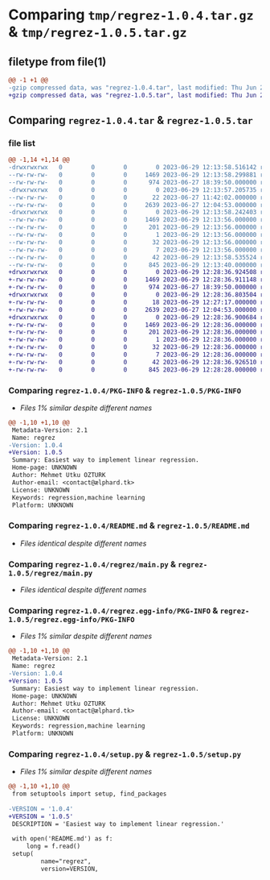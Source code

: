 # Comparing `tmp/regrez-1.0.4.tar.gz` & `tmp/regrez-1.0.5.tar.gz`

## filetype from file(1)

```diff
@@ -1 +1 @@
-gzip compressed data, was "regrez-1.0.4.tar", last modified: Thu Jun 29 12:13:58 2023, max compression
+gzip compressed data, was "regrez-1.0.5.tar", last modified: Thu Jun 29 12:28:36 2023, max compression
```

## Comparing `regrez-1.0.4.tar` & `regrez-1.0.5.tar`

### file list

```diff
@@ -1,14 +1,14 @@
-drwxrwxrwx   0        0        0        0 2023-06-29 12:13:58.516142 regrez-1.0.4/
--rw-rw-rw-   0        0        0     1469 2023-06-29 12:13:58.299881 regrez-1.0.4/PKG-INFO
--rw-rw-rw-   0        0        0      974 2023-06-27 18:39:50.000000 regrez-1.0.4/README.md
-drwxrwxrwx   0        0        0        0 2023-06-29 12:13:57.205735 regrez-1.0.4/regrez/
--rw-rw-rw-   0        0        0       22 2023-06-27 11:42:02.000000 regrez-1.0.4/regrez/__init__.py
--rw-rw-rw-   0        0        0     2639 2023-06-27 12:04:53.000000 regrez-1.0.4/regrez/main.py
-drwxrwxrwx   0        0        0        0 2023-06-29 12:13:58.242403 regrez-1.0.4/regrez.egg-info/
--rw-rw-rw-   0        0        0     1469 2023-06-29 12:13:56.000000 regrez-1.0.4/regrez.egg-info/PKG-INFO
--rw-rw-rw-   0        0        0      201 2023-06-29 12:13:56.000000 regrez-1.0.4/regrez.egg-info/SOURCES.txt
--rw-rw-rw-   0        0        0        1 2023-06-29 12:13:56.000000 regrez-1.0.4/regrez.egg-info/dependency_links.txt
--rw-rw-rw-   0        0        0       32 2023-06-29 12:13:56.000000 regrez-1.0.4/regrez.egg-info/requires.txt
--rw-rw-rw-   0        0        0        7 2023-06-29 12:13:56.000000 regrez-1.0.4/regrez.egg-info/top_level.txt
--rw-rw-rw-   0        0        0       42 2023-06-29 12:13:58.535524 regrez-1.0.4/setup.cfg
--rw-rw-rw-   0        0        0      845 2023-06-29 12:13:40.000000 regrez-1.0.4/setup.py
+drwxrwxrwx   0        0        0        0 2023-06-29 12:28:36.924508 regrez-1.0.5/
+-rw-rw-rw-   0        0        0     1469 2023-06-29 12:28:36.911148 regrez-1.0.5/PKG-INFO
+-rw-rw-rw-   0        0        0      974 2023-06-27 18:39:50.000000 regrez-1.0.5/README.md
+drwxrwxrwx   0        0        0        0 2023-06-29 12:28:36.803504 regrez-1.0.5/regrez/
+-rw-rw-rw-   0        0        0       18 2023-06-29 12:27:17.000000 regrez-1.0.5/regrez/__init__.py
+-rw-rw-rw-   0        0        0     2639 2023-06-27 12:04:53.000000 regrez-1.0.5/regrez/main.py
+drwxrwxrwx   0        0        0        0 2023-06-29 12:28:36.900684 regrez-1.0.5/regrez.egg-info/
+-rw-rw-rw-   0        0        0     1469 2023-06-29 12:28:36.000000 regrez-1.0.5/regrez.egg-info/PKG-INFO
+-rw-rw-rw-   0        0        0      201 2023-06-29 12:28:36.000000 regrez-1.0.5/regrez.egg-info/SOURCES.txt
+-rw-rw-rw-   0        0        0        1 2023-06-29 12:28:36.000000 regrez-1.0.5/regrez.egg-info/dependency_links.txt
+-rw-rw-rw-   0        0        0       32 2023-06-29 12:28:36.000000 regrez-1.0.5/regrez.egg-info/requires.txt
+-rw-rw-rw-   0        0        0        7 2023-06-29 12:28:36.000000 regrez-1.0.5/regrez.egg-info/top_level.txt
+-rw-rw-rw-   0        0        0       42 2023-06-29 12:28:36.926510 regrez-1.0.5/setup.cfg
+-rw-rw-rw-   0        0        0      845 2023-06-29 12:28:28.000000 regrez-1.0.5/setup.py
```

### Comparing `regrez-1.0.4/PKG-INFO` & `regrez-1.0.5/PKG-INFO`

 * *Files 1% similar despite different names*

```diff
@@ -1,10 +1,10 @@
 Metadata-Version: 2.1
 Name: regrez
-Version: 1.0.4
+Version: 1.0.5
 Summary: Easiest way to implement linear regression.
 Home-page: UNKNOWN
 Author: Mehmet Utku OZTURK
 Author-email: <contact@ælphard.tk>
 License: UNKNOWN
 Keywords: regression,machine learning
 Platform: UNKNOWN
```

### Comparing `regrez-1.0.4/README.md` & `regrez-1.0.5/README.md`

 * *Files identical despite different names*

### Comparing `regrez-1.0.4/regrez/main.py` & `regrez-1.0.5/regrez/main.py`

 * *Files identical despite different names*

### Comparing `regrez-1.0.4/regrez.egg-info/PKG-INFO` & `regrez-1.0.5/regrez.egg-info/PKG-INFO`

 * *Files 1% similar despite different names*

```diff
@@ -1,10 +1,10 @@
 Metadata-Version: 2.1
 Name: regrez
-Version: 1.0.4
+Version: 1.0.5
 Summary: Easiest way to implement linear regression.
 Home-page: UNKNOWN
 Author: Mehmet Utku OZTURK
 Author-email: <contact@ælphard.tk>
 License: UNKNOWN
 Keywords: regression,machine learning
 Platform: UNKNOWN
```

### Comparing `regrez-1.0.4/setup.py` & `regrez-1.0.5/setup.py`

 * *Files 1% similar despite different names*

```diff
@@ -1,10 +1,10 @@
 from setuptools import setup, find_packages
 
-VERSION = '1.0.4' 
+VERSION = '1.0.5' 
 DESCRIPTION = 'Easiest way to implement linear regression.'
 
 with open('README.md') as f:
     long = f.read()
 setup(
         name="regrez", 
         version=VERSION,
```

